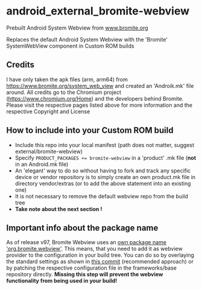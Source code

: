 # android_external_bromite-webview
Prebuilt Android System Webview from www.bromite.org

Replaces the default Android System Webview with the 'Bromite' SystemWebView component in Custom ROM builds

## Credits
I have only taken the apk files (arm, arm64) from https://www.bromite.org/system_web_view  and created an 'Androik.mk' file around. 
All credits go to the Chromium project (https://www.chromium.org/Home) and the developers behind Bromite. Please visit the 
respective pages listed above for more information and the respective Copyright and License

## How to include into your Custom ROM build
- Include this repo into your local manifest (path does not matter, suggest external/bromite-webview)
- Specify `PRODUCT_PACKAGES += bromite-webview` in a 'product' .mk file (**not** in an Android.mk file)
- An 'elegant' way to do so without having to fork and track any specific device or vendor repository is to simply create an own product.mk file in directory vendor/extras (or to add the above statement into an existing one)
- It is not necessary to remove the default webview repo from the build tree
- **Take note about the next section !**

## Important info about the package name
As of release v97, Bromite Webview uses an [own package name 'org.bromite.webview'](https://www.bromite.org/news/2022-02-05-bromite-webview-package-name-change). This means, that you need to add it as webview provider to the configuration in your build tree. You can do so by overlaying the standard settings as shown in [this commit](https://github.com/lin18-microG/android_vendor_lineage/commit/56d45e0881ffbdcae8394835adbe160f23d6418a) (recommended approach) or by patching the respective configuration file in the frameworks/base repository directly. **Missing this step will prevent the webview functionality from being used in your build!**
